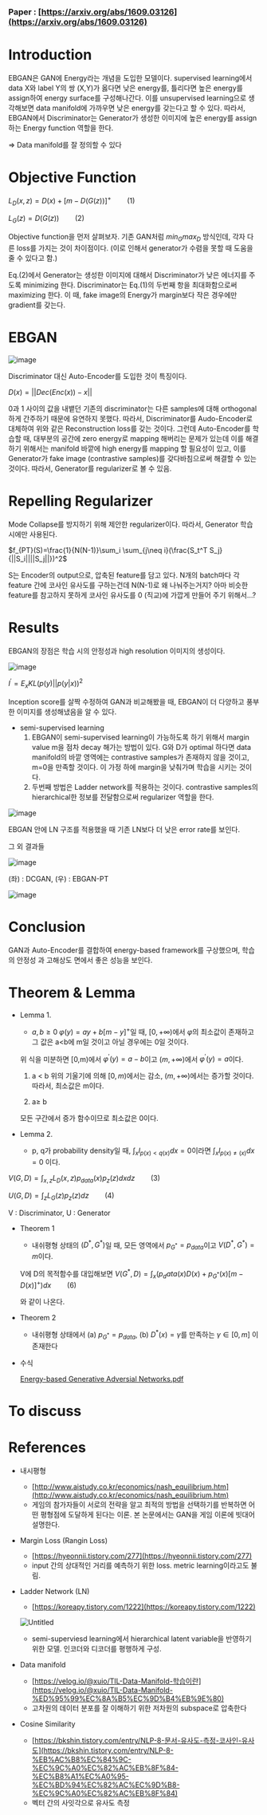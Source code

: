 ### Paper : [https://arxiv.org/abs/1609.03126](https://arxiv.org/abs/1609.03126)

# Introduction

 EBGAN은 GAN에 Energy라는 개념을 도입한 모델이다. supervised learning에서 data X와 label Y의 쌍 (X,Y)가 옳다면 낮은 energy를, 틀리다면 높은 energy를 assign하여 energy surface를 구성해나간다. 이를 unsupervised learning으로 생각해보면 data manifold에 가까우면 낮은 energy를 갖는다고 할 수 있다. 따라서, EBGAN에서 Discriminator는 Generator가 생성한 이미지에 높은 energy를 assign하는 Energy function 역할을 한다.

⇒ Data manifold를 잘 정의할 수 있다

# Objective Function

 $L_D(x,z)=D(x)+[m-D(G(z))]^+ \qquad (1)$
 
 $L_G(z)=D(G(z)) \qquad (2)$

Objective function을 먼저 살펴보자. 기존 GAN처럼 $min_Gmax_D$ 방식인데, 각자 다른 loss를 가지는 것이 차이점이다. (이로 인해서 generator가 수렴을 못할 때 도움을 줄 수 있다고 함.) 

 Eq.(2)에서 Generator는 생성한 이미지에 대해서 Discriminator가 낮은 에너지를 주도록 minimizing 한다. Discriminator는 Eq.(1)의 두번째 항을 최대화함으로써 maximizing 한다. 이 때, fake image의 Energy가 margin보다 작은 경우에만 gradient를 갖는다.

# EBGAN

![image](https://user-images.githubusercontent.com/70709889/180705306-c5320d77-c45e-403a-af71-cd2b283dd2c2.png)

Discriminator 대신 Auto-Encoder를 도입한 것이 특징이다.

$D(x)=||Dec(Enc(x))-x||$

0과 1 사이의 값을 내뱉던 기존의 discriminator는 다른 samples에 대해 orthogonal하게 간주하기 때문에 유연하지 못했다. 따라서, Discriminator를 Audo-Encoder로 대체하여 위와 같은 Reconstruction loss를 갖는 것이다. 그런데 Auto-Encoder를 학습할 때, 대부분의 공간에 zero energy로 mapping 해버리는 문제가 있는데 이를 해결하기 위해서는 manifold 바깥에 high energy를 mapping 할 필요성이 있고, 이를 Generator가 fake image (contrastive samples)를 갖다바침으로써 해결할 수 있는 것이다. 따라서, Generator를 regularizer로 볼 수 있음.

# Repelling Regularizer

Mode Collapse를 방지하기 위해 제안한 regularizer이다. 따라서, Generator 학습 시에만 사용된다.

$f_{PT}(S)=\frac{1}{N(N-1)}\sum_i \sum_{j\neq i}(\frac{S_t^T S_j}{||S_i||||S_j||})^2$

S는 Encoder의 output으로, 압축된 feature를 담고 있다. N개의 batch마다 각 feature 간에 코사인 유사도를 구하는건데 N(N-1)로 왜 나눠주는거지? 아마 비슷한 feature를 참고하지 못하게 코사인 유사도를 0 (직교)에 가깝게 만들어 주기 위해서…?

# Results

EBGAN의 장점은 학습 시의 안정성과 high resolution 이미지의 생성이다.

![image](https://user-images.githubusercontent.com/70709889/180705473-973c57a8-130b-44f2-8579-ce060dbf6af9.png)

$I^{'}=E_x KL(p(y) ||p(y|x))^2$

Inception score를 살짝 수정하여 GAN과 비교해봤을 때, EBGAN이 더 다양하고 풍부한 이미지를 생성해냈음을 알 수 있다.

- semi-supervised learning
    1. EBGAN이 semi-supervised learning이 가능하도록 하기 위해서 margin value m을 점차 decay 해가는 방법이 있다. G와 D가 optimal 하다면 data manifold의 바깥 영역에는 contrastive samples가 존재하지 않을 것이고, m=0을 만족할 것이다. 이 가정 하에 margin을 낮춰가며 학습을 시키는 것이다.
    2. 두번째 방법은 Ladder network를 적용하는 것이다. contrastive samples의 hierarchical한 정보를 전달함으로써 regularizer 역할을 한다.

![image](https://user-images.githubusercontent.com/70709889/180705515-81b524db-f50e-429b-bf35-2cd2fe9284b9.png)

EBGAN 안에 LN 구조를 적용했을 때 기존 LN보다 더 낮은 error rate를 보인다.

그 외 결과들

![image](https://user-images.githubusercontent.com/70709889/180705636-a4a77e20-e0a9-4df1-bbbc-5a0214e53d10.png)

(좌) : DCGAN, (우) : EBGAN-PT

![image](https://user-images.githubusercontent.com/70709889/180705720-61afcd9f-adf2-40f6-aea5-40fbf9b8e490.png)

# Conclusion

GAN과 Auto-Encoder를 결합하여 energy-based framework를 구상했으며, 학습의 안정성 과 고해상도 면에서 좋은 성능을 보인다.

# Theorem & Lemma

- Lemma 1.
    - $a, b \geq0\; \varphi(y)=ay+b[m-y]^+$일 때, $[0, +\infty)$에서 $\varphi$의 최소값이 존재하고 그 값은 a<b에 m일 것이고 아닐 경우에는 0일 것이다.
    
    위 식을 미분하면 [0,m)에서 $\varphi^{'}(y)=a-b$이고 $(m,+\infty)$에서 $\varphi^{'}(y)=a$이다.
    
    1) a < b
    위의 기울기에 의해 $[0,m)$에서는 감소, $(m,+\infty)$에서는 증가할 것이다. 따라서, 최소값은 m이다.
    
    2) a≥ b
    
    모든 구간에서 증가 함수이므로 최소값은 0이다.
    
- Lemma 2.
    - p, q가 probability density일 때, $\int_x l_{p(x)<q(x)}dx=0$이라면 $\int_x l_{p(x) \neq(x)}dx=0$ 이다.
    

$V(G,D)=\int_{x,z}L_D(x,z)p_{data}(x)p_z(z)dxdz \qquad (3)$

$U(G,D)=\int_z L_G(z)p_z(z)dz \qquad (4)$

V : Discriminator, U : Generator

- Theorem 1
    - 내쉬평형 상태의 $(D^*, G^*)$일 때, 모든 영역에서 $p_{G^*}=p_{data}$이고 $V(D^*, G^*)=m$이다.
    
    V에 D의 목적함수를 대입해보면 
    $V(G^*, D)=\int_x (p_data(x)D(x)+p_{G^*}(x)[m-D(x)]^+)dx \qquad (6)$
    
    와 같이 나온다.
    
- Theorem 2
    - 내쉬평형 상태에서 (a) $p_{G^*}=p_{data}$, (b) $D^*(x)=\gamma$를 만족하는 $\gamma \in [0,m]$ 이 존재한다
- 수식
    
    [Energy-based Generative Adversial Networks.pdf](https://s3-us-west-2.amazonaws.com/secure.notion-static.com/3701fcdd-0265-48d9-8f66-1d815563a0df/Energy-based_Generative_Adversial_Networks.pdf)
    

# To discuss

# References

- 내시평형
    - [http://www.aistudy.co.kr/economics/nash_equilibrium.htm](http://www.aistudy.co.kr/economics/nash_equilibrium.htm)
    - 게임의 참가자들이 서로의 전략을 알고 최적의 방법을 선택하기를 반복하면 어떤 평형점에 도달하게 된다는 이론. 본 논문에서는 GAN을 게임 이론에 빗대어 설명한다.
- Margin Loss (Rangin Loss)
    - [https://hyeonnii.tistory.com/277](https://hyeonnii.tistory.com/277)
    - input 간의 상대적인 거리를 예측하기 위한 loss. metric learning이라고도 불림.
- Ladder Network (LN)
    - [https://koreapy.tistory.com/1222](https://koreapy.tistory.com/1222)
    
    ![Untitled](https://s3-us-west-2.amazonaws.com/secure.notion-static.com/c4713f52-50c6-4ca8-9ab1-3d239c544391/Untitled.png)
    
    - semi-superviesd learning에서 hierarchical latent variable을 반영하기 위한 모델. 인코더와 디코더를 평행하게 구성.
- Data manifold
    - [https://velog.io/@xuio/TIL-Data-Manifold-학습이란](https://velog.io/@xuio/TIL-Data-Manifold-%ED%95%99%EC%8A%B5%EC%9D%B4%EB%9E%80)
    - 고차원의 데이터 분포를 잘 이해하기 위한 저차원의 subspace로 압축한다
- Cosine Similarity
    - [https://bkshin.tistory.com/entry/NLP-8-문서-유사도-측정-코사인-유사도](https://bkshin.tistory.com/entry/NLP-8-%EB%AC%B8%EC%84%9C-%EC%9C%A0%EC%82%AC%EB%8F%84-%EC%B8%A1%EC%A0%95-%EC%BD%94%EC%82%AC%EC%9D%B8-%EC%9C%A0%EC%82%AC%EB%8F%84)
    - 벡터 간의 사잇각으로 유사도 측정
